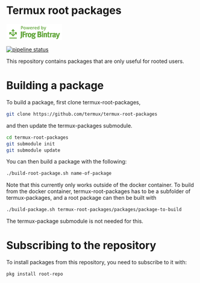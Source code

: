 # Termux root packages

[![Powered by JFrog Bintray](./.github/static/powered-by-bintray.png)](https://bintray.com)

[![pipeline status](https://api.cirrus-ci.com/github/termux/termux-root-packages.svg)](https://api.cirrus-ci.com/github/termux/termux-root-packages.svg)

This repository contains packages that are only useful for rooted users.

# Building a package
To build a package, first clone termux-root-packages,
```sh
git clone https://github.com/termux/termux-root-packages
```
and then update the termux-packages submodule.
```sh
cd termux-root-packages
git submodule init
git submodule update
```
You can then build a package with the following:
```sh
./build-root-package.sh name-of-package
```
Note that this currently only works outside of the docker container.
To build from the docker container, termux-root-packages has to be a subfolder of termux-packages, and a root package can then be built with
```sh
./build-package.sh termux-root-packages/packages/package-to-build
```
The termux-package submodule is not needed for this.

# Subscribing to the repository
To install packages from this repository, you need to subscribe to it with:
```sh
pkg install root-repo
```
